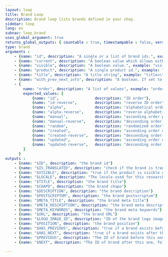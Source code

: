 ```yaml
---
layout: loop
title: Brand Loop
description: Brand loop lists brands defined in your shop.
sidebar: loop
lang: en
subnav: loop_brand
uses_global_argument: true
returns_global_outputs: { countable : true, timestampable : false, versionable : false }
type: brand
arguments :
    - {name: "id", description: "A single or a list of brand ids.", example: "id=\"2\", id=\"1,4,7\""}
    - {name: "current", description: "A boolean value which allows either to exclude current brand from results, or match only this brand", example: "current=\"yes\""}
    - {name: "visible", description: "A boolean value.", example: "visible=\"no\"", default: "yes"}
    - {name: "product", description: "A single product id.", example: "product=\"2\""}
    - {name: "title", description: "A title string", example: "title=\"foo\""}
    - {name: "with_prev_next_info", description: "A boolean. If set to true, $PREVIOUS and $NEXT output arguments are available.", example: "with_prev_next_info=\"yes\"", default: "false", from_version: "2.3"}
    - {
        name: "order", description: "A list of values", example: "order=\"random\"", default: "manual",
        expected_values: [
            {name: "id",                description: "ID order"},
            {name: "id-reverse",        description: "reverse ID order"},
            {name: "alpha",             description: "alphabetical order on title"},
            {name: "alpha-reverse",     description: "reverse alphabetical order on title"},
            {name: "manual",            description: "ascending order position"},
            {name: "manual-reverse",    description: "descending order position"},
            {name: "random",            description: "randomized order"},
            {name: "created",           description: "ascending order on date of brand creation"},
            {name: "created-reverse",   description: "descending order on date of brand creation"},
            {name: "updated",           description: "ascending order on date of brand update"},
            {name: "updated-reverse",   description: "descending order on date of brand update"},
        ]
      }
outputs :
    - {name: "$ID", description: "the brand id"}
    - {name: "$IS_TRANSLATED", description: "check if the brand is translated"}
    - {name: "$VISIBLE", description: "true if the product is visible or not, false otherwise"}
    - {name: "$LOCALE", description: "The locale used for this research"}
    - {name: "$TITLE", description: "the brand title"}
    - {name: "$CHAPO", description: "the brand chapo"}
    - {name: "$DESCRIPTION", description: "the brand description"}
    - {name: "$POSTSCRIPTUM", description: "the brand postscriptum"}
    - {name: "$META_TITLE", description: "the brand meta title"}
    - {name: "$META_DESCRIPTION", description: "the brand meta description"}
    - {name: "$META_KEYWORDS", description: "the brand meta keywords"}
    - {name: "$URL", description: "the brand URL"}
    - {name: "$LOGO_IMAGE_ID", description: "ID of the brand logo image, among the brand images"}
    - {name: "$POSITION", description: "the brand position"}
    - {name: "$HAS_PREVIOUS", description: "true if a brand exists before this one following brands positions. Only available if <strong>with_prev_next_info</strong> parameter is set to true, or if <strong>backend_context</strong> is true", from_version: "2.3"}
    - {name: "$HAS_NEXT", description: "true if a brand exists after this one, following brands positions. Only available if <strong>with_prev_next_info</strong> parameter is set to true, or if <strong>backend_context</strong> is true", from_version: "2.3"}
    - {name: "$PREVIOUS", description: "The ID of brand before this one, following brands positions, or null if none exists. Only available if <strong>with_prev_next_info</strong> parameter is set to true, or if <strong>backend_context</strong> is true", from_version: "2.3"}
    - {name: "$NEXT", description: "The ID of brand after this one, following brands positions, or null if none exists. Only available if <strong>with_prev_next_info</strong> parameter is set to true, or if <strong>backend_context</strong> is true", from_version: "2.3"}   

---
```

